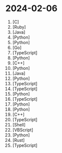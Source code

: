 # 2024-02-06

1. [](https://github.comundefined "我的电视 电视直播软件，安装即可使用") [C]
2. [](https://github.comundefined "The OS for your personal finances") [Ruby]
3. [](https://github.comundefined "A configuration as code language with rich validation and tooling.") [Java]
4. [](https://github.comundefined "Modeling, training, eval, and inference code for OLMo") [Python]
5. [](https://github.comundefined "MiniCPM-2B: An end-side LLM outperforms Llama2-13B.") [Python]
6. [](https://github.comundefined "An open source, lightweight note-taking service. Easily capture and share your great thoughts.") [Go]
7. [](https://github.comundefined "Continuation of Clash Verge - A Clash Meta GUI based on Tauri (Windows, MacOS, Linux)") [TypeScript]
8. [](https://github.comundefined "Generate and auto-execute Python scripts in the cli") [Python]
9. [](https://github.comundefined "The Magic Mask for Android") [C++]
10. [](https://github.comundefined "InstantID : Zero-shot Identity-Preserving Generation in Seconds 🔥") [Python]
11. [](https://github.comundefined "🇨🇳 GitHub中文排行榜，各语言分设「软件 | 资料」榜单，精准定位中文好项目。各取所需，高效学习。") [Java]
12. [](https://github.comundefined "Mobile-Agent: Autonomous Multi-Modal Mobile Device Agent with Visual Perception") [Python]
13. [](https://github.comundefined "") [TypeScript]
14. [](https://github.comundefined "") [TypeScript]
15. [](https://github.comundefined "🏡 Open source home automation that puts local control and privacy first.") [Python]
16. [](https://github.comundefined "Create AI-Driven Apps like Assembling Blocks") [TypeScript]
17. [](https://github.comundefined "Image inpainting tool powered by SOTA AI Model. Remove any unwanted object, defect, people from your pictures or erase and replace(powered by stable diffusion) any thing on your pictures.") [Python]
18. [](https://github.comundefined "Evaluation suite for LLMs") [Python]
19. [](https://github.comundefined "《明日方舟》小助手，全日常一键长草！| A one-click tool for the daily tasks of Arknights, supporting all clients.") [C++]
20. [](https://github.comundefined "A local-first personal finance app") [TypeScript]
21. [](https://github.comundefined "Xray、Tuic、hysteria2、sing-box 八合一一键脚本") [Shell]
22. [](https://github.comundefined "Jetbrains Active Code") [VBScript]
23. [](https://github.comundefined "Train Models Contrastively in Pytorch") [Python]
24. [](https://github.comundefined "🌴 Empowering everyone to build reliable and efficient smart contracts.") [Rust]
25. [](https://github.comundefined "Figma Clone using Next.js, Fabric.js and Liveblocks in TypeScript") [TypeScript]

